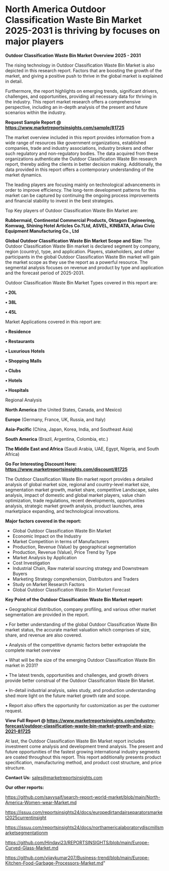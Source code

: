 # North America Outdoor Classification Waste Bin Market 2025-2031 is thriving by focuses on major players

<Strong> Outdoor Classification Waste Bin Market Overview 2025 - 2031</strong>

The rising technology in Outdoor Classification Waste Bin Market is also depicted in this research report. Factors that are boosting the growth of the market, and giving a positive push to thrive in the global market is explained in detail.

Furthermore, the report highlights on emerging trends, significant drivers, challenges, and opportunities, providing all necessary data for thriving in the industry. This report market research offers a comprehensive perspective, including an in-depth analysis of the present and future scenarios within the industry.

<strong>Request Sample Report @ <a href=https://www.marketreportsinsights.com/sample/81725>https://www.marketreportsinsights.com/sample/81725</a></strong>

The market overview included in this report provides information from a wide range of resources like government organizations, established companies, trade and industry associations, industry brokers and other such regulatory and non-regulatory bodies. The data acquired from these organizations authenticate the Outdoor Classification Waste Bin research report, thereby aiding the clients in better decision making. Additionally, the data provided in this report offers a contemporary understanding of the market dynamics.

The leading players are focusing mainly on technological advancements in order to improve efficiency. The long-term development patterns for this market can be captured by continuing the ongoing process improvements and financial stability to invest in the best strategies.

Top Key players of Outdoor Classification Waste Bin Market are:

<strong>Rubbermaid, Continental Commercial Products, Oktagon Engineering, Komwag, Shining Hotel Articles Co.?Ltd, ASVEL, KINBATA, Arlau Civic Equipment Manufacturing Co., Ltd</strong>

<strong><b>Global Outdoor Classification Waste Bin Market Scope and Size:</b></strong>
The Outdoor Classification Waste Bin market is declared segment by company, region (country), type, and application. Players, stakeholders, and other participants in the global Outdoor Classification Waste Bin market will gain the market scope as they use the report as a powerful resource. The segmental analysis focuses on revenue and product by type and application and the forecast period of 2025-2031.

Outdoor Classification Waste Bin Market Types covered in this report are:

<strong>• 20L

• 38L 

• 45L</strong>

Market Applications covered in this report are:

<strong>• Residence

• Restaurants

• Luxurious Hotels

• Shopping Malls

• Clubs

• Hotels

• Hospitals</strong> 

Regional Analysis

<strong>North America</strong> (the United States, Canada, and Mexico)

<strong>Europe</strong> (Germany, France, UK, Russia, and Italy)

<strong>Asia-Pacific</strong> (China, Japan, Korea, India, and Southeast Asia)

<strong>South America</strong> (Brazil, Argentina, Colombia, etc.)

<strong>The Middle East and Africa</strong> (Saudi Arabia, UAE, Egypt, Nigeria, and South Africa)

<strong>Go For Interesting Discount Here: <a href=https://www.marketreportsinsights.com/discount/81725>https://www.marketreportsinsights.com/discount/81725</a></strong>

The Outdoor Classification Waste Bin market report provides a detailed analysis of global market size, regional and country-level market size, segmentation market growth, market share, competitive Landscape, sales analysis, impact of domestic and global market players, value chain optimization, trade regulations, recent developments, opportunities analysis, strategic market growth analysis, product launches, area marketplace expanding, and technological innovations.

<strong><b>Major factors covered in the report:</b></strong>
<ul>
  <li>Global Outdoor Classification Waste Bin Market </li>
  <li>Economic Impact on the Industry</li>
  <li>Market Competition in terms of Manufacturers</li>
  <li>Production, Revenue (Value) by geographical segmentation</li>
  <li>Production, Revenue (Value), Price Trend by Type</li>
  <li>Market Analysis by Application</li>
  <li>Cost Investigation</li>
  <li>Industrial Chain, Raw material sourcing strategy and Downstream Buyers</li>
  <li>Marketing Strategy comprehension, Distributors and Traders</li>
  <li>Study on Market Research Factors</li>
  <li>Global Outdoor Classification Waste Bin Market Forecast</li>
</ul>

<strong><b>Key Point of the Outdoor Classification Waste Bin Market report:</b></strong>

• Geographical distribution, company profiling, and various other market segmentation are provided in the report.

• For better understanding of the global Outdoor Classification Waste Bin market status, the accurate market valuation which comprises of size, share, and revenue are also covered.

• Analysis of the competitive dynamic factors better extrapolate the complete market overview

• What will be the size of the emerging Outdoor Classification Waste Bin market in 2031?

• The latest trends, opportunities and challenges, and growth drivers provide better construal of the Outdoor Classification Waste Bin Market.

• In-detail industrial analysis, sales study, and production understanding shed more light on the future market growth rate and scope.

• Report also offers the opportunity for customization as per the customer request.

<strong><b>View Full Report @ <a href=https://www.marketreportsinsights.com/industry-forecast/outdoor-classification-waste-bin-market-growth-and-size-2021-81725>https://www.marketreportsinsights.com/industry-forecast/outdoor-classification-waste-bin-market-growth-and-size-2021-81725</a></b></strong>


At last, the Outdoor Classification Waste Bin Market report includes investment come analysis and development trend analysis. The present and future opportunities of the fastest growing international industry segments are coated throughout this report. This report additionally presents product specification, manufacturing method, and product cost structure, and price structure.

<strong>Contact Us:</strong>
sales@marketreportsinsights.com

<strong>Our other reports:</strong>

<a href=https://github.com/sayysaif/search-report-world-market/blob/main/North-America-Women-wear-Market.md>https://github.com/sayysaif/search-report-world-market/blob/main/North-America-Women-wear-Market.md</a>

<a href=https://issuu.com/reportsinsights24/docs/europedirtandairseparatorsmarket2025currentinsight>https://issuu.com/reportsinsights24/docs/europedirtandairseparatorsmarket2025currentinsight</a>

<a href=https://issuu.com/reportsinsights24/docs/northamericalaboratorydiscmillsmarketsegmentationm>https://issuu.com/reportsinsights24/docs/northamericalaboratorydiscmillsmarketsegmentationm</a>

<a href=https://github.com/Hindavi23/REPORTSINSIGHTS/blob/main/Europe-Curved-Glass-Market.md>https://github.com/Hindavi23/REPORTSINSIGHTS/blob/main/Europe-Curved-Glass-Market.md</a>

<a href=https://github.com/vijaykumar207/Business-trend/blob/main/Europe-Kitchen-Food-Garbage-Processors-Market.md>https://github.com/vijaykumar207/Business-trend/blob/main/Europe-Kitchen-Food-Garbage-Processors-Market.md</a>"
